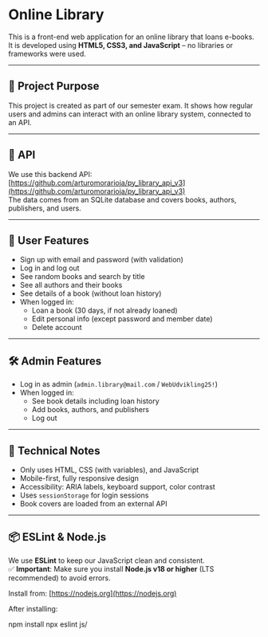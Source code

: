 # Online Library

This is a front-end web application for an online library that loans e-books.  
It is developed using **HTML5, CSS3, and JavaScript** – no libraries or frameworks were used.

---

## 🎯 Project Purpose

This project is created as part of our semester exam. It shows how regular users and admins can interact with an online library system, connected to an API.

---

## 🔗 API

We use this backend API:  
[https://github.com/arturomorarioja/py_library_api_v3](https://github.com/arturomorarioja/py_library_api_v3)  
The data comes from an SQLite database and covers books, authors, publishers, and users.

---

## 👤 User Features

- Sign up with email and password (with validation)
- Log in and log out
- See random books and search by title
- See all authors and their books
- See details of a book (without loan history)
- When logged in:
  - Loan a book (30 days, if not already loaned)
  - Edit personal info (except password and member date)
  - Delete account

---

## 🛠️ Admin Features

- Log in as admin (`admin.library@mail.com` / `WebUdvikling25!`)
- When logged in:
  - See book details including loan history
  - Add books, authors, and publishers
  - Log out

---

## 🧪 Technical Notes

- Only uses HTML, CSS (with variables), and JavaScript
- Mobile-first, fully responsive design
- Accessibility: ARIA labels, keyboard support, color contrast
- Uses `sessionStorage` for login sessions
- Book covers are loaded from an external API 

---

## 📦 ESLint & Node.js

We use **ESLint** to keep our JavaScript clean and consistent.  
✅ **Important**: Make sure you install **Node.js v18 or higher** (LTS recommended) to avoid errors.

Install from: [https://nodejs.org](https://nodejs.org)

After installing:

npm install
npx eslint js/
